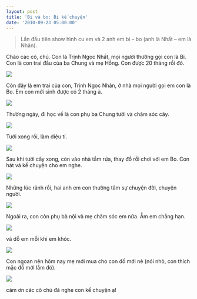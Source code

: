 ```yaml
---
layout: post
title: 'Bi và bo: Bi kể chuyện'
date: '2010-09-23 05:00:00'
---
```


> Lần đầu tiên show hình cu em và 2 anh em bi – bo (anh là Nhất – em là Nhân).

Chào các cô, chú. Con là Trịnh Ngọc Nhất, mọi người thường gọi con là Bi. Con là con trai đầu của ba Chung và mẹ Hồng. Con được 20 tháng rồi đó.

![](http://trinhvanchung.files.wordpress.com/2010/09/img_0037.jpg)

Còn đây là em trai của con, Trịnh Ngọc Nhân, ở nhà mọi người gọi em con là Bo. Em con mới sinh được có 2 tháng à.

![](http://trinhvanchung.files.wordpress.com/2010/09/img_0179.jpg)

Thường ngày, đi học về là con phụ ba Chung tưới và chăm sóc cây.

![](http://trinhvanchung.files.wordpress.com/2010/09/img_0134.jpg)

Tưới xong rồi, làm điệu tí.

![](http://trinhvanchung.files.wordpress.com/2010/09/img_0135.jpg)

Sau khi tưới cây xong, còn vào  nhà tắm rửa, thay đồ rồi chơi với em Bo. Con hát và kể chuyện cho em nghe.

![](http://trinhvanchung.files.wordpress.com/2010/09/img_0146.jpg)

Những lúc rảnh rỗi, hai anh em con thường tâm sự chuyện đời, chuyện người.

![](https://trinhvanchung.files.wordpress.com/2010/09/img_0148.jpg)

Ngoài ra, con còn phụ bà nội và mẹ chăm sóc em nữa. Ẵm em chẳng hạn.

![](https://trinhvanchung.files.wordpress.com/2010/09/img_0151.jpg)

và dỗ em mỗi khi em khóc.

![](https://trinhvanchung.files.wordpress.com/2010/09/img_0154.jpg)

Con ngoan nên hôm nay mẹ mới mua cho con đồ mới nè (nói nhỏ, con thích mặc đồ mới lắm đó).

![](https://trinhvanchung.files.wordpress.com/2010/09/img_0189.jpg)

cảm ơn các cô chú đã nghe con kể chuyện ạ!